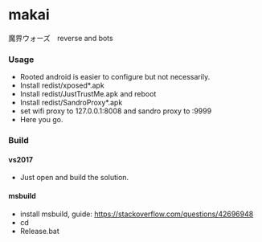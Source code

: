 # makai
魔界ウォーズ　reverse and bots

### Usage
* Rooted android is easier to configure but not necessarily.  
* Install redist/xposed*.apk
* Install redist/JustTrustMe.apk and reboot
* Install redist/SandroProxy*.apk
* set wifi proxy to 127.0.0.1:8008 and sandro proxy to <server>:9999
* Here you go.

### Build
#### vs2017
* Just open and build the solution.
#### msbuild
* install msbuild, guide: https://stackoverflow.com/questions/42696948
* cd <solution-dir>
* Release.bat
